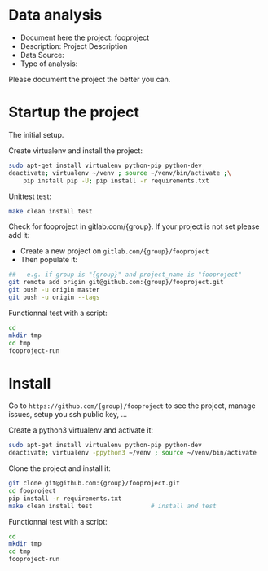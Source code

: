 # Data analysis
- Document here the project: fooproject
- Description: Project Description
- Data Source:
- Type of analysis:

Please document the project the better you can.

# Startup the project

The initial setup.

Create virtualenv and install the project:
```bash
sudo apt-get install virtualenv python-pip python-dev
deactivate; virtualenv ~/venv ; source ~/venv/bin/activate ;\
    pip install pip -U; pip install -r requirements.txt
```

Unittest test:
```bash
make clean install test
```

Check for fooproject in gitlab.com/{group}.
If your project is not set please add it:

- Create a new project on `gitlab.com/{group}/fooproject`
- Then populate it:

```bash
##   e.g. if group is "{group}" and project_name is "fooproject"
git remote add origin git@github.com:{group}/fooproject.git
git push -u origin master
git push -u origin --tags
```

Functionnal test with a script:

```bash
cd
mkdir tmp
cd tmp
fooproject-run
```

# Install

Go to `https://github.com/{group}/fooproject` to see the project, manage issues,
setup you ssh public key, ...

Create a python3 virtualenv and activate it:

```bash
sudo apt-get install virtualenv python-pip python-dev
deactivate; virtualenv -ppython3 ~/venv ; source ~/venv/bin/activate
```

Clone the project and install it:

```bash
git clone git@github.com:{group}/fooproject.git
cd fooproject
pip install -r requirements.txt
make clean install test                # install and test
```
Functionnal test with a script:

```bash
cd
mkdir tmp
cd tmp
fooproject-run
```
